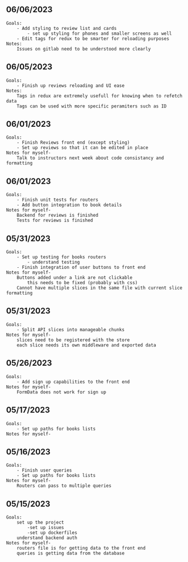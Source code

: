 ## 06/06/2023
    Goals:
        - Add styling to review list and cards
            - set up styling for phones and smaller screens as well
        - Edit tags for redux to be smarter for reloading purposes
    Notes:
        Issues on gitlab need to be understood more clearly

## 06/05/2023
    Goals:
        - Finish up reviews reloading and UI ease
    Notes:
        Tags in redux are extremely usefull for knowing when to refetch data
        Tags can be used with more specific peramiters such as ID

## 06/01/2023
    Goals:
        - Finish Reviews front end (except styling)
        - Set up reviews so that it can be edited in place
    Notes for myself-
        Talk to instructors next week about code consistancy and formatting
    
## 06/01/2023
    Goals:
        - Finish unit tests for routers
        - Add button integration to book details
    Notes for myself-
        Backend for reviews is finished
        Tests for reviews is finished

## 05/31/2023
    Goals:
        - Set up testing for books routers
            - understand testing
        - Finish integration of user buttons to front end
    Notes for myself-
        Buttons added under a link are not clickable
            this needs to be fixed (probably with css)
        Cannot have multiple slices in the same file with current slice formatting

## 05/31/2023
    Goals:
        - Split API slices into manageable chunks 
    Notes for myself-
        slices need to be registered with the store
        each slice needs its own middleware and exported data
        
## 05/26/2023
    Goals:
        - Add sign up capabilities to the front end
    Notes for myself-
        FormData does not work for sign up

## 05/17/2023
    Goals:
        - Set up paths for books lists
    Notes for myself-
        
## 05/16/2023
    Goals:
        - Finish user queries
        - Set up paths for books lists
    Notes for myself-
        Routers can pass to multiple queries

## 05/15/2023
    Goals:
        set up the project
            -set up issues
            -set up dockerfiles
        understand backend auth
    Notes for myself-
        routers file is for getting data to the front end
        queries is getting data from the database